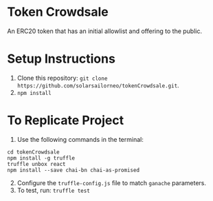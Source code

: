 # Token Crowdsale
An ERC20 token that has an initial allowlist and offering to the public.

# Setup Instructions
1. Clone this repository: `git clone https://github.com/solarsailorneo/tokenCrowdsale.git`.
2. `npm install`


# To Replicate Project
1. Use the following commands in the terminal:
```
cd tokenCrowdsale
npm install -g truffle
truffle unbox react
npm install --save chai-bn chai-as-promised
```
2. Configure the `truffle-config.js` file to match `ganache` parameters.
3. To test, run: `truffle test`
